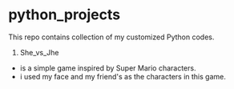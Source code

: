 # python_projects
This repo contains collection of my customized Python codes.

1. She_vs_Jhe
  - is a simple game inspired by Super Mario characters. 
  - i used my face and my friend's as the characters in this game. 
